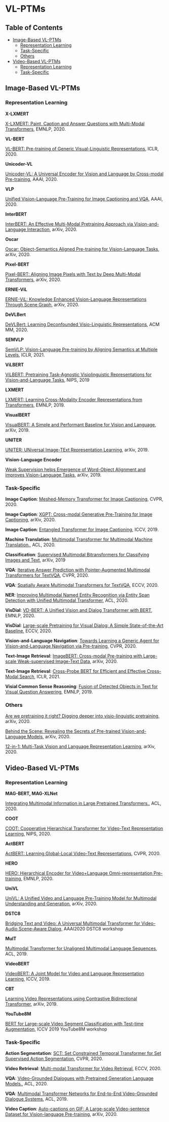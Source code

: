# VL-PTMs
## Table of Contents
* [Image-Based VL-PTMs](#image-based-vl-ptms)
  * [Representation Learning](#representation-learning)
  * [Task-Specific](#task-specific)
  * [Others](#others)
* [Video-Based VL-PTMs](#video-based-vl-ptms)
  * [Representation Learning](#representation-learning)
  * [Task-Specific](#task-specific)

## Image-Based VL-PTMs
### Representation Learning
**X-LXMERT**

[X-LXMERT: Paint, Caption and Answer Questions with Multi-Modal Transformers](https://www.aclweb.org/anthology/2020.emnlp-main.707.pdf), EMNLP, 2020.

**VL-BERT**

[VL-BERT: Pre-training of Generic Visual-Linguistic Representations](https://arxiv.org/pdf/1908.08530.pdf), ICLR, 2020.

**Unicoder-VL**

[Unicoder-VL: A Universal Encoder for Vision and Language by Cross-modal Pre-training](https://arxiv.org/pdf/1908.06066.pdf), AAAI, 2020.

**VLP**

[Unified Vision-Language Pre-Training for Image Captioning and VQA](https://arxiv.org/pdf/1909.11059.pdf), AAAI, 2020.

**InterBERT**

[InterBERT: An Effective Multi-Modal Pretraining Approach via Vision-and-Language Interaction](https://arxiv.org/pdf/2003.13198.pdf), arXiv, 2020.

**Oscar**

[Oscar: Object-Semantics Aligned Pre-training for Vision-Language Tasks](https://arxiv.org/pdf/2004.06165.pdf), arXiv, 2020.

**Pixel-BERT**

[Pixel-BERT: Aligning Image Pixels with Text by Deep Multi-Modal Transformers](https://arxiv.org/pdf/2004.00849.pdf), arXiv, 2020.

**ERNIE-ViL**

[ERNIE-ViL: Knowledge Enhanced Vision-Language Representations Through Scene Graph](https://arxiv.org/pdf/2006.16934.pdf), arXiv, 2020.

**DeVLBert**

[DeVLBert: Learning Deconfounded Visio-Linguistic Representations](https://arxiv.org/pdf/2008.06884.pdf), ACM MM, 2020.

**SEMVLP**

[SemVLP: Vision-Language Pre-training by Aligning Semantics at Multiple Levels](https://openreview.net/pdf?id=Wg2PSpLZiH), ICLR, 2021.

**ViLBERT**

[ViLBERT: Pretraining Task-Agnostic Visiolinguistic Representations for Vision-and-Language Tasks](https://arxiv.org/pdf/1908.02265.pdf), NIPS, 2019

**LXMERT**

[LXMERT: Learning Cross-Modality Encoder Representations from Transformers](https://arxiv.org/pdf/1908.07490.pdf), EMNLP, 2019.

**VisualBERT**

[VisualBERT: A Simple and Performant Baseline for Vision and Language](https://arxiv.org/pdf/1908.03557.pdf), arXiv, 2019.

**UNITER**

[UNITER: UNiversal Image-TExt Representation Learning](https://arxiv.org/pdf/1909.11740.pdf), arXiv, 2019.

**Vision-Language Encoder**

[Weak Supervision helps Emergence of Word-Object Alignment and improves Vision-Language Tasks](https://arxiv.org/pdf/1912.03063.pdf), arXiv, 2019. 

### Task-Specific
**Image Caption**: [Meshed-Memory Transformer for Image Captioning](https://arxiv.org/pdf/1912.08226.pdf), CVPR, 2020.

**Image Caption**: [XGPT: Cross-modal Generative Pre-Training for Image Captioning](https://arxiv.org/pdf/2003.01473.pdf), arXiv, 2020.

**Image Caption**: [Entangled Transformer for Image Captioning](https://openaccess.thecvf.com/content_ICCV_2019/papers/Li_Entangled_Transformer_for_Image_Captioning_ICCV_2019_paper.pdf), ICCV, 2019.

**Machine Translation**: [Multimodal Transformer for Multimodal Machine Translation.](https://www.aclweb.org/anthology/2020.acl-main.400.pdf), ACL, 2020.

**Classification**: [Supervised Multimodal Bitransformers for Classifying Images and Text](https://arxiv.org/pdf/1909.02950.pdf), arXiv, 2019

**VQA**: [Iterative Answer Prediction with Pointer-Augmented Multimodal Transformers for TextVQA](https://arxiv.org/pdf/1911.06258.pdf), CVPR, 2020.

**VQA**: [Spatially Aware Multimodal Transformers for TextVQA](https://arxiv.org/pdf/2007.12146.pdf), ECCV, 2020.

**NER**: [Improving Multimodal Named Entity Recognition via Entity Span Detection with Unified Multimodal Transformer](https://www.aclweb.org/anthology/2020.acl-main.306.pdf), ACL, 2020.

**VisDial**: [VD-BERT: A Unified Vision and Dialog Transformer with BERT](https://arxiv.org/pdf/2004.13278.pdf), EMNLP, 2020.

**VisDial**: [Large-scale Pretraining for Visual Dialog: A Simple State-of-the-Art Baseline](https://arxiv.org/pdf/1912.02379.pdf), ECCV, 2020.

**Vision-and-Language Navigation**: [Towards Learning a Generic Agent for Vision-and-Language Navigation via Pre-training](https://arxiv.org/pdf/2002.10638.pdf), CVPR, 2020.

**Text-Image Retrieval**: [ImageBERT: Cross-modal Pre-training with Large-scale Weak-supervised Image-Text Data](https://arxiv.org/pdf/2001.07966.pdf), arXiv, 2020.

**Text-Image Retrieval**: [Cross-Probe BERT for Efficient and Effective Cross-Modal Search](https://openreview.net/pdf?id=bW9SYKHcZiz), ICLR, 2021.

**Visial Common Sense Reasoning**: [Fusion of Detected Objects in Text for Visual Question Answering](https://arxiv.org/pdf/1908.05054.pdf), EMNLP, 2019.


### Others
[Are we pretraining it right? Digging deeper into visio-linguistic pretraining](https://arxiv.org/pdf/2004.08744.pdf), arXiv, 2020.

[Behind the Scene: Revealing the Secrets of Pre-trained Vision-and-Language Models](https://arxiv.org/pdf/2005.07310.pdf), arXiv, 2020.

[12-in-1: Multi-Task Vision and Language Representation Learning](https://arxiv.org/pdf/1912.02315.pdf), arXiv, 2020.

## Video-Based VL-PTMs
### Representation Learning
**MAG-BERT, MAG-XLNet**

[Integrating Multimodal Information in Large Pretrained Transformers.](https://www.aclweb.org/anthology/2020.acl-main.214.pdf), ACL, 2020.

**COOT**

[COOT: Cooperative Hierarchical Transformer for Video-Text Representation Learning](https://proceedings.neurips.cc/paper/2020/file/ff0abbcc0227c9124a804b084d161a2d-Paper.pdf), NIPS, 2020.

**ActBERT**

[ActBERT: Learning Global-Local Video-Text Representations](https://openaccess.thecvf.com/content_CVPR_2020/papers/Zhu_ActBERT_Learning_Global-Local_Video-Text_Representations_CVPR_2020_paper.pdf), CVPR, 2020.

**HERO**

[HERO: Hierarchical Encoder for Video+Language Omni-representation Pre-training](https://arxiv.org/pdf/2005.00200.pdf), EMNLP, 2020.

**UniVL**

[UniVL: A Unified Video and Language Pre-Training Model for Multimodal Understanding and Generation](https://arxiv.org/pdf/2002.06353.pdf), arXiv, 2020.

**DSTC8**

[Bridging Text and Video: A Universal Multimodal Transformer for Video-Audio Scene-Aware Dialog](https://arxiv.org/pdf/2002.00163.pdf), AAAI2020 DSTC8 workshop

**MulT**

[Multimodal Transformer for Unaligned Multimodal Language Sequences](https://www.aclweb.org/anthology/P19-1656.pdf), ACL, 2019.

**VideoBERT**

[VideoBERT: A Joint Model for Video and Language Representation Learning](https://arxiv.org/pdf/1904.01766.pdf), ICCV, 2019.

**CBT**

[Learning Video Representations using Contrastive Bidirectional Transformer](https://arxiv.org/pdf/1906.05743.pdf), arXiv, 2019.

**YouTube8M**

[BERT for Large-scale Video Segment Classification with Test-time Augmentation](https://arxiv.org/pdf/1912.01127.pdf), ICCV 2019 YouTube8M workshop

### Task-Specific

**Action Segmentation**: [SCT: Set Constrained Temporal Transformer for Set Supervised Action Segmentation](https://arxiv.org/pdf/2003.14266.pdf), CVPR, 2020.

**Video Retrieval**: [Multi-modal Transformer for Video Retrieval](https://arxiv.org/pdf/2007.10639.pdf), ECCV, 2020.

**VQA**: [Video-Grounded Dialogues with Pretrained Generation Language Models.](https://www.aclweb.org/anthology/2020.acl-main.518.pdf), ACL, 2020.

**VQA**: [Multimodal Transformer Networks for End-to-End Video-Grounded Dialogue Systems](https://www.aclweb.org/anthology/P19-1564.pdf), ACL, 2019.

**Video Caption**: [Auto-captions on GIF: A Large-scale Video-sentence Dataset for Vision-language Pre-training](https://arxiv.org/pdf/2007.02375.pdf), arXiv, 2020.

